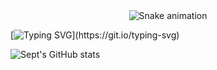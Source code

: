 <div align="center">
  <img src="https://profile-readme-generator.com/assets/snake.svg" alt="Snake animation" />
</div>






<!--   my-ticker -->    
[![Typing SVG](https://readme-typing-svg.herokuapp.com?color=%2336BCF7&center=true&vCenter=true&width=600&lines=sin+sin+|+welcome+;)](https://git.io/typing-svg)
                                                                                                                                                                                                                                                                          



 ![Sept's GitHub stats](https://github-readme-stats.vercel.app/api?username=sinseptember&show_icons=true&theme=gruvbox) 









